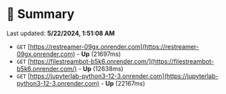 # 📖 Summary
Last updated: **5/22/2024, 1:51:08 AM**

- `GET` [https://restreamer-09gx.onrender.com](https://restreamer-09gx.onrender.com) - **Up** (21697ms)
- `GET` [https://filestreambot-b5k6.onrender.com/](https://filestreambot-b5k6.onrender.com/) - **Up** (12638ms)
- `GET` [https://jupyterlab-python3-12-3.onrender.com](https://jupyterlab-python3-12-3.onrender.com) - **Up** (22167ms)
